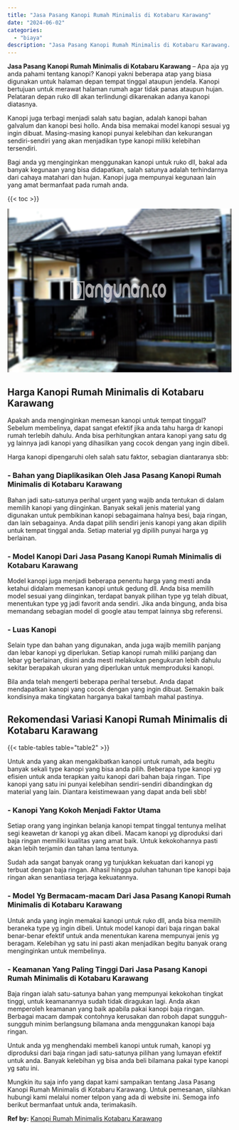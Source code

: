 ```yaml
---
title: "Jasa Pasang Kanopi Rumah Minimalis di Kotabaru Karawang"
date: "2024-06-02"
categories: 
  - "biaya"
description: "Jasa Pasang Kanopi Rumah Minimalis di Kotabaru Karawang. Mungkin itu saja info yang dapat kami sampaikan tentang Jasa Pasang Kanopi Rumah Minimalis di Kotaba..."
---
```


**Jasa Pasang Kanopi Rumah Minimalis di Kotabaru Karawang** – Apa aja yg anda pahami tentang kanopi? Kanopi yakni beberapa atap yang biasa digunakan untuk halaman depan tempat tinggal ataupun jendela. Kanopi bertujuan untuk merawat halaman rumah agar tidak panas ataupun hujan. Pelataran depan ruko dll akan terlindungi dikarenakan adanya kanopi diatasnya.

Kanopi juga terbagi menjadi salah satu bagian, adalah kanopi bahan galvalum dan kanopi besi hollo. Anda bisa memakai model kanopi sesuai yg ingin dibuat. Masing-masing kanopi punyai kelebihan dan kekurangan sendiri-sendiri yang akan menjadikan type kanopi miliki kelebihan tersendiri.

Bagi anda yg menginginkan menggunakan kanopi untuk ruko dll, bakal ada banyak kegunaan yang bisa didapatkan, salah satunya adalah terhindarnya dari cahaya matahari dan hujan. Kanopi juga mempunyai kegunaan lain yang amat bermanfaat pada rumah anda.

{{< toc >}}

![Jasa Pasang Kanopi Rumah Minimalis di Kotabaru Karawang](/images/harga-kanopi-minimalis-50.png)

## Harga Kanopi Rumah Minimalis di Kotabaru Karawang

Apakah anda menginginkan memesan kanopi untuk tempat tinggal? Sebelum membelinya, dapat sangat efektif jika anda tahu harga dr kanopi rumah terlebih dahulu. Anda bisa perhitungkan antara kanopi yang satu dg yg lainnya jadi kanopi yang dihasilkan yang cocok dengan yang ingin dibeli.

Harga kanopi dipengaruhi oleh salah satu faktor, sebagian diantaranya sbb:

### \- Bahan yang Diaplikasikan Oleh Jasa Pasang Kanopi Rumah Minimalis di Kotabaru Karawang

Bahan jadi satu-satunya perihal urgent yang wajib anda tentukan di dalam memilih kanopi yang diinginkan. Banyak sekali jenis material yang digunakan untuk pembikinan kanopi sebagaimana halnya besi, baja ringan, dan lain sebagainya. Anda dapat pilih sendiri jenis kanopi yang akan dipilih untuk tempat tinggal anda. Setiap material yg dipilih punyai harga yg berlainan.

### \- Model Kanopi Dari Jasa Pasang Kanopi Rumah Minimalis di Kotabaru Karawang

Model kanopi juga menjadi beberapa penentu harga yang mesti anda ketahui didalam memesan kanopi untuk gedung dll. Anda bisa memilih model sesuai yang diinginkan, terdapat banyak pilihan type yg telah dibuat, menentukan type yg jadi favorit anda sendiri. Jika anda bingung, anda bisa memandang sebagian model di google atau tempat lainnya sbg referensi.

### \- Luas Kanopi

Selain type dan bahan yang digunakan, anda juga wajib memilih panjang dan lebar kanopi yg diperlukan. Setiap kanopi rumah miliki panjang dan lebar yg berlainan, disini anda mesti melakukan pengukuran lebih dahulu sekitar berapakah ukuran yang diperlukan untuk memproduksi kanopi.

Bila anda telah mengerti beberapa perihal tersebut. Anda dapat mendapatkan kanopi yang cocok dengan yang ingin dibuat. Semakin baik kondisinya maka tingkatan harganya bakal tambah mahal pastinya.

## Rekomendasi Variasi Kanopi Rumah Minimalis di Kotabaru Karawang

{{< table-tables table="table2" >}}

Untuk anda yang akan mengakibatkan kanopi untuk rumah, ada begitu banyak sekali type kanopi yang bisa anda pilih. Beberapa type kanopi yg efisien untuk anda terapkan yaitu kanopi dari bahan baja ringan. Tipe kanopi yang satu ini punyai kelebihan sendiri-sendiri dibandingkan dg material yang lain. Diantara keistimewaan yang dapat anda beli sbb!

### \- Kanopi Yang Kokoh Menjadi Faktor Utama

Setiap orang yang inginkan belanja kanopi tempat tinggal tentunya melihat segi keawetan dr kanopi yg akan dibeli. Macam kanopi yg diproduksi dari baja ringan memiliki kualitas yang amat baik. Untuk kekokohannya pasti akan lebih terjamin dan tahan lama tentunya.

Sudah ada sangat banyak orang yg tunjukkan kekuatan dari kanopi yg terbuat dengan baja ringan. Alhasil hingga puluhan tahunan tipe kanopi baja ringan akan senantiasa terjaga kekuatannya.

### \- Model Yg Bermacam-macam Dari Jasa Pasang Kanopi Rumah Minimalis di Kotabaru Karawang

Untuk anda yang ingin memakai kanopi untuk ruko dll, anda bisa memilih beraneka type yg ingin dibeli. Untuk model kanopi dari baja ringan bakal benar-benar efektif untuk anda menentukan karena mempunyai jenis yg beragam. Kelebihan yg satu ini pasti akan menjadikan begitu banyak orang menginginkan untuk membelinya.

### \- Keamanan Yang Paling Tinggi Dari Jasa Pasang Kanopi Rumah Minimalis di Kotabaru Karawang

Baja ringan ialah satu-satunya bahan yang mempunyai kekokohan tingkat tinggi, untuk keamanannya sudah tidak diragukan lagi. Anda akan memperoleh keamanan yang baik apabila pakai kanopi baja ringan. Berbagai macam dampak contohnya kerusakan dan roboh dapat sungguh-sungguh minim berlangsung bilamana anda menggunakan kanopi baja ringan.

Untuk anda yg menghendaki membeli kanopi untuk rumah, kanopi yg diproduksi dari baja ringan jadi satu-satunya pilihan yang lumayan efektif untuk anda. Banyak kelebihan yg bisa anda beli bilamana pakai type kanopi yg satu ini.

Mungkin itu saja info yang dapat kami sampaikan tentang Jasa Pasang Kanopi Rumah Minimalis di Kotabaru Karawang. Untuk pemesanan, silahkan hubungi kami melalui nomer telpon yang ada di website ini. Semoga info berikut bermanfaat untuk anda, terimakasih.

**Ref by:**  [Kanopi Rumah Minimalis Kotabaru Karawang](https://id.wikipedia.org/wiki/Kanopi)
